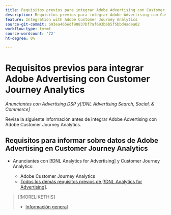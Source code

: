 ```yaml
---
title: Requisitos previos para integrar Adobe Advertising con Customer Journey Analytics
description: Requisitos previos para integrar Adobe Advertising con Customer Journey Analytics
feature: Integration with Adobe Customer Journey Analytics
source-git-commit: b93ea465edf98837bf7af693b6b5f5bbd4adea02
workflow-type: tm+mt
source-wordcount: '72'
ht-degree: 0%

---
```


# Requisitos previos para integrar Adobe Advertising con Customer Journey Analytics

*Anunciantes con Advertising DSP y[!DNL Advertising Search, Social, & Commerce]*

Revise la siguiente información antes de integrar Adobe Advertising con Adobe Customer Journey Analytics.

## Requisitos para informar sobre datos de Adobe Advertising en Customer Journey Analytics

* Anunciantes con [!DNL Analytics for Advertising] y Customer Journey Analytics:

   * Adobe Customer Journey Analytics<!-- any specific version? -->
   * [Todos los demás requisitos previos de [!DNL Analytics for Advertising]](/help/integrations/analytics/prerequisites.md).

>[!MORELIKETHIS]
>
>* [Información general](overview.md)
